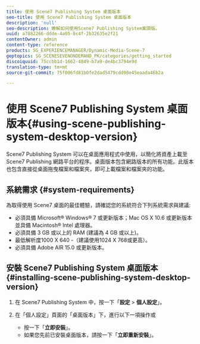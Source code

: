 ```yaml
---
title: 使用 Scene7 Publishing System 桌面版本
seo-title: 使用 Scene7 Publishing System 桌面版本
description: 'null'
seo-description: 瞭解如何使用Scene7 Publishing System案頭版。
uuid: a7882266-ddde-4a05-8c4f-2b32635e2f21
contentOwner: admin
content-type: reference
products: SG_EXPERIENCEMANAGER/Dynamic-Media-Scene-7
geptopics: SG_SCENESEVENONDEMAND_PK/categories/getting_started
discoiquuid: 75ccbb1d-1662-4849-b7a9-de4bc3794e9d
translation-type: tm+mt
source-git-commit: 75f006fd81b0fe2dad5479cdd98e45eaada46b2a

---
```



# 使用 Scene7 Publishing System 桌面版本{#using-scene-publishing-system-desktop-version}

Scene7 Publishing System 可以在桌面應用程式中使用，以簡化將資產上載至 Scene7 Publishing 網路平台的程序。桌面版本包含網路版本的所有功能。此版本也包含直接從桌面拖曳檔案和檔案夾，即可上載檔案和檔案夾的功能。

## 系統需求 {#system-requirements}

為取得使用 Scene7 桌面的最佳體驗，請確認您的系統符合下列系統需求與建議:

* 必須具備 Microsoft® Windows® 7 或更新版本；Mac OS X 10.6 或更新版本並具備 Macintosh® Intel 處理器。
* 必須具備 3 GB 或以上的 RAM (建議為 4 GB 或以上)。
* 最低解析度1000 X 640 -（建議使用1024 X 768或更高）。
* 必須具備 Adobe AIR 15.0 或更新版本。

## 安裝 Scene7 Publishing System 桌面版本 {#installing-scene-publishing-system-desktop-version}

1. 在 Scene7 Publishing System 中，按一下「**設定** > **個人設定**」。
1. 在「個人設定」頁面的「桌面版本」下，進行以下一項操作或

   * 按一下「**立即安裝**」。
   * 如果您先前已安裝桌面版本，請按一下「**立即重新安裝**」。

